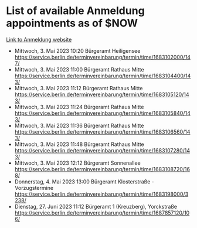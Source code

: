 # List of available Anmeldung appointments as of $NOW
[Link to Anmeldung website](https://service.berlin.de/terminvereinbarung/termin/tag.php?termin=1&anliegen[]=120686&dienstleisterlist=122210,122217,327316,122219,327312,122227,327314,122231,327346,122243,327348,122254,122252,329742,122260,329745,122262,329748,122271,327278,122273,327274,122277,327276,330436,122280,327294,122282,327290,122284,327292,122291,327270,122285,327266,122286,327264,122296,327268,150230,329760,122297,327286,122294,327284,122312,329763,122314,329775,122304,327330,122311,327334,122309,327332,317869,122281,327352,122279,329772,122283,122276,327324,122274,327326,122267,329766,122246,327318,122251,327320,122257,327322,122208,327298,122226,327300&herkunft=http%3A%2F%2Fservice.berlin.de%2Fdienstleistung%2F120686%2F)
- Mittwoch, 3. Mai 2023 10:20 Bürgeramt Heiligensee https://service.berlin.de/terminvereinbarung/termin/time/1683102000/147/
- Mittwoch, 3. Mai 2023 11:00 Bürgeramt Rathaus Mitte https://service.berlin.de/terminvereinbarung/termin/time/1683104400/143/
- Mittwoch, 3. Mai 2023 11:12 Bürgeramt Rathaus Mitte https://service.berlin.de/terminvereinbarung/termin/time/1683105120/143/
- Mittwoch, 3. Mai 2023 11:24 Bürgeramt Rathaus Mitte https://service.berlin.de/terminvereinbarung/termin/time/1683105840/143/
- Mittwoch, 3. Mai 2023 11:36 Bürgeramt Rathaus Mitte https://service.berlin.de/terminvereinbarung/termin/time/1683106560/143/
- Mittwoch, 3. Mai 2023 11:48 Bürgeramt Rathaus Mitte https://service.berlin.de/terminvereinbarung/termin/time/1683107280/143/
- Mittwoch, 3. Mai 2023 12:12 Bürgeramt Sonnenallee https://service.berlin.de/terminvereinbarung/termin/time/1683108720/168/
- Donnerstag, 4. Mai 2023 13:00 Bürgeramt Klosterstraße - Vorzugstermine https://service.berlin.de/terminvereinbarung/termin/time/1683198000/3238/
- Dienstag, 27. Juni 2023 11:12 Bürgeramt 1 (Kreuzberg), Yorckstraße https://service.berlin.de/terminvereinbarung/termin/time/1687857120/106/
